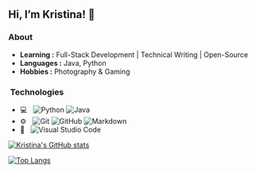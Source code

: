 ## Hi, I’m Kristina! 👋 





### About

-  **Learning :** Full-Stack Development | Technical Writing | Open-Source	
-  **Languages :** Java, Python
-  **Hobbies :** Photography & Gaming


<h3>&nbsp;Technologies</h3>

- 💻 &nbsp;
  ![Python](https://img.shields.io/badge/-Python-333333?style=flat&logo=python)
  ![Java](https://img.shields.io/badge/-Java-333333?style=flat&logo=java) 
- ⚙️ &nbsp;
  ![Git](https://img.shields.io/badge/-Git-333333?style=flat&logo=git)
  ![GitHub](https://img.shields.io/badge/-GitHub-333333?style=flat&logo=github)
  ![Markdown](https://img.shields.io/badge/-Markdown-333333?style=flat&logo=markdown)
- 🔧 &nbsp;
  ![Visual Studio Code](https://img.shields.io/badge/-Visual%20Studio%20Code-333333?style=flat&logo=visual-studio-code&logoColor=007ACC)
 


[![Kristina's GitHub stats](https://github-readme-stats.vercel.app/api?username=kristinamancini&hide=stars&count_private=true&show_icons=true)](https://github.com/kristinamancini/github-readme-stats)

[![Top Langs](https://github-readme-stats.vercel.app/api/top-langs/?username=kristinamancini&hide=css,kotlin&layout=compact)](https://github.com/kristinamancini/github-readme-stats)

<br>

<!--![visitors](https://visitor-badge.glitch.me/badge?page_id=kristinamancini.visitor-badge)-->
<!--[![](https://img.shields.io/badge/LinkedIn-kristinamancini-blue)](https://www.linkedin.com/in/kristina-mancini/)
-->


<!---
kristinamancini/kristinamancini is a ✨ special ✨ repository because its `README.md` (this file) appears on your GitHub profile.
You can click the Preview link to take a look at your changes.
--->
